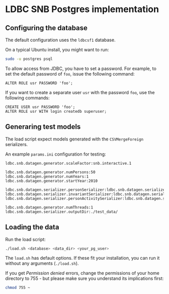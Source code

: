 # LDBC SNB Postgres implementation

## Configuring the database

The default configuration uses the `ldbcsf1` database.

On a typical Ubuntu install, you might want to run:

```bash
sudo -u postgres psql
```

To allow access from JDBC, you have to set a password. For example, to set the default password of `foo`, issue the following command:

```
ALTER ROLE usr PASSWORD 'foo';
```

If you want to create a separate user `usr` with the password `foo`, use the following commands:

```
CREATE USER usr PASSWORD 'foo';
ALTER ROLE usr WITH login createdb superuser;
```

## Generaring test models

The load script expect models generated with the `CSVMergeForeign` serializers.

An example `params.ini` configuration for testing:

```
ldbc.snb.datagen.generator.scaleFactor:snb.interactive.1

ldbc.snb.datagen.generator.numPersons:50
ldbc.snb.datagen.generator.numYears:1
ldbc.snb.datagen.generator.startYear:2010

ldbc.snb.datagen.serializer.personSerializer:ldbc.snb.datagen.serializer.snb.interactive.CSVMergeForeignPersonSerializer
ldbc.snb.datagen.serializer.invariantSerializer:ldbc.snb.datagen.serializer.snb.interactive.CSVMergeForeignInvariantSerializer
ldbc.snb.datagen.serializer.personActivitySerializer:ldbc.snb.datagen.serializer.snb.interactive.CSVMergeForeignPersonActivitySerializer

ldbc.snb.datagen.generator.numThreads:1
ldbc.snb.datagen.serializer.outputDir:./test_data/
```

## Loading the data

Run the load script:

```bash
./load.sh <database> <data_dir> <your_pg_user>
```

The `load.sh` has default options. If these fit your installation, you can run it without any arguments (`./load.sh`).

If you get _Permission denied_ errors, change the permissions of your home directory to 755 - but please make sure you understand its implications first:

```bash
chmod 755 ~
```
